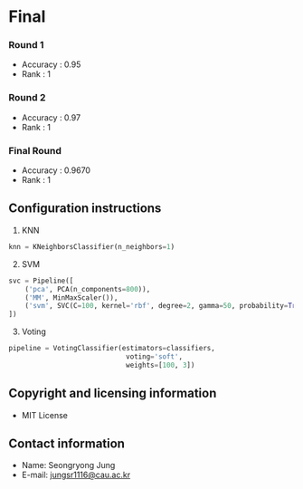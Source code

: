 # Final

### Round 1
- Accuracy : 0.95
- Rank : 1
### Round 2
- Accuracy : 0.97
- Rank : 1
### Final Round
- Accuracy : 0.9670
- Rank : 1

## Configuration instructions
1. KNN
```python
knn = KNeighborsClassifier(n_neighbors=1)
```
2. SVM
```python
svc = Pipeline([
    ('pca', PCA(n_components=800)),
    ('MM', MinMaxScaler()),
    ('svm', SVC(C=100, kernel='rbf', degree=2, gamma=50, probability=True, random_state=22))
])
```

3. Voting
```python
pipeline = VotingClassifier(estimators=classifiers,
                             voting='soft',
                             weights=[100, 3])
```


## Copyright and licensing information
- MIT License

## Contact information
- Name: Seongryong Jung
- E-mail: jungsr1116@cau.ac.kr
